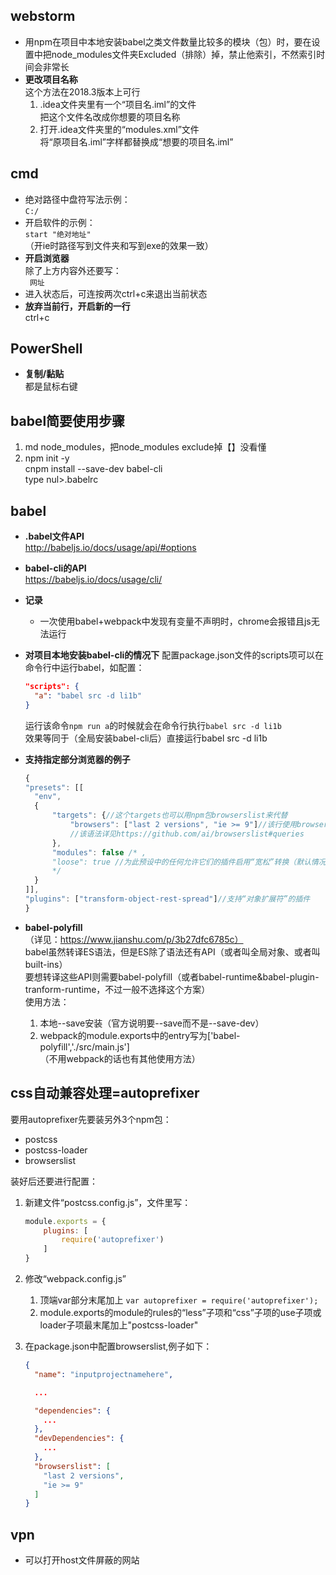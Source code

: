 ## webstorm
- 用npm在项目中本地安装babel之类文件数量比较多的模块（包）时，要在设置中把node_modules文件夹Excluded（排除）掉，禁止他索引，不然索引时间会非常长
- **更改项目名称**  
  这个方法在2018.3版本上可行
  1. .idea文件夹里有一个“项目名.iml”的文件  
     把这个文件名改成你想要的项目名称
  2. 打开.idea文件夹里的“modules.xml”文件  
     将“原项目名.iml”字样都替换成“想要的项目名.iml”

## cmd
- 绝对路径中盘符写法示例：  
  `C:/`
- 开启软件的示例：  
  `start "绝对地址"`  
  （开ie时路径写到文件夹和写到exe的效果一致）  
- **开启浏览器**  
  除了上方内容外还要写：  
  ` 网址`
- 进入状态后，可连按两次ctrl+c来退出当前状态
- **放弃当前行，开启新的一行**  
  ctrl+c

## PowerShell

- **复制/黏贴**  
  都是鼠标右键

## babel简要使用步骤
1. md node_modules，把node_modules exclude掉【】没看懂
2. npm init -y  
   cnpm install --save-dev babel-cli  
   type nul>.babelrc

## babel
- **.babel文件API**  
  http://babeljs.io/docs/usage/api/#options
  
- **babel-cli的API**  
  https://babeljs.io/docs/usage/cli/
  
- **记录**  
  
  - 一次使用babel+webpack中发现有变量不声明时，chrome会报错且js无法运行
  
- **对项目本地安装babel-cli的情况下**
  配置package.json文件的scripts项可以在命令行中运行babel，如配置：  
  
  ```json
  "scripts": {
    "a": "babel src -d li1b" 
  }
  ```
  运行该命令`npm run a`的时候就会在命令行执行`babel src -d li1b`  
  效果等同于（全局安装babel-cli后）直接运行babel src -d li1b
  
- **支持指定部分浏览器的例子**  
  ```javascript
  {
  "presets": [[
  	"env",
  	{
  		"targets": {//这个targets也可以用npm包browserslist来代替
  			"browsers": ["last 2 versions", "ie >= 9"]//该行使用browserslist语法
  			//该语法详见https://github.com/ai/browserslist#queries
  		},
  		"modules": false /* ,
  		"loose": true //为此预设中的任何允许它们的插件启用“宽松”转换（默认情况下禁用）。【没用过】
  		*/
  	}
  ]],
  "plugins": ["transform-object-rest-spread"]//支持“对象扩展符”的插件
  }
  ```
- **babel-polyfill**  
  （详见：https://www.jianshu.com/p/3b27dfc6785c）  
  babel虽然转译ES语法，但是ES除了语法还有API（或者叫全局对象、或者叫built-ins）  
  要想转译这些API则需要babel-polyfill（或者babel-runtime&babel-plugin-tranform-runtime，不过一般不选择这个方案）  
  使用方法：  
  
  1. 本地--save安装（官方说明要--save而不是--save-dev）
  2. webpack的module.exports中的entry写为['babel-polyfill','./src/main.js']  
   （不用webpack的话也有其他使用方法）

## css自动兼容处理=autoprefixer
要用autoprefixer先要装另外3个npm包：  
- postcss
- postcss-loader
- browserslist

装好后还要进行配置：  
1. 新建文件“postcss.config.js”，文件里写：
   ```javascript
   module.exports = {
	   plugins: [
		   require('autoprefixer')
	   ]
   }
   ```
   
2. 修改“webpack.config.js”
    1. 顶端var部分末尾加上
	   `var autoprefixer = require('autoprefixer');`
	2. module.exports的module的rules的“less”子项和“css”子项的use子项或loader子项最末尾加上"postcss-loader"
	
3. 在package.json中配置browserslist,例子如下：

    ```json
    {
      "name": "inputprojectnamehere",
    
      ...
    
      "dependencies": {
        ...
      },
      "devDependencies": {
        ...
      },
      "browserslist": [
        "last 2 versions",
        "ie >= 9"
      ]
    }
    ```


## vpn

- 可以打开host文件屏蔽的网站